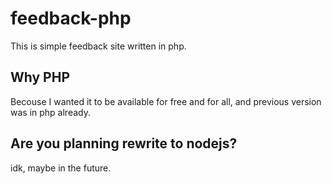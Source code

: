 # feedback-php
This is simple feedback site written in php.
## Why PHP
Becouse I wanted it to be available for free and for all, and previous version was in php already.
## Are you planning rewrite to nodejs?
idk, maybe in the future.
